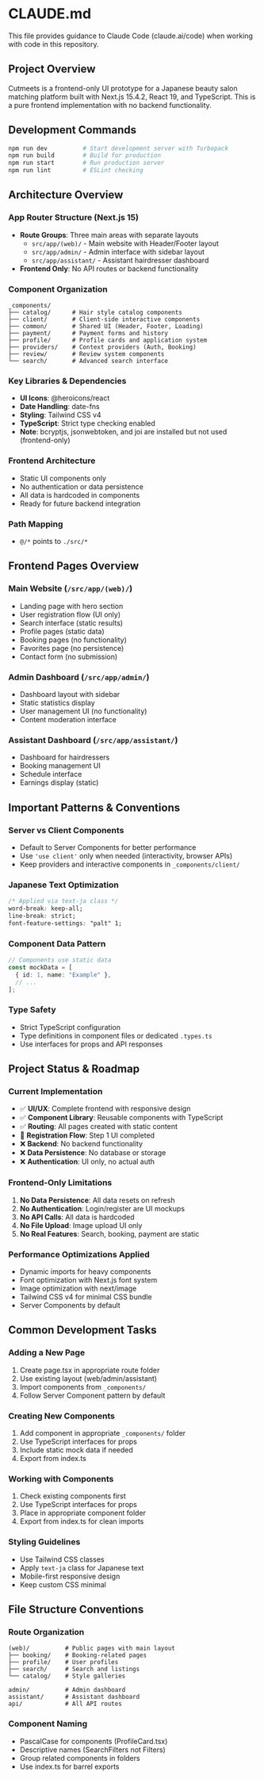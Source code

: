 # CLAUDE.md

This file provides guidance to Claude Code (claude.ai/code) when working with code in this repository.

## Project Overview

Cutmeets is a frontend-only UI prototype for a Japanese beauty salon matching platform built with Next.js 15.4.2, React 19, and TypeScript. This is a pure frontend implementation with no backend functionality.

## Development Commands

```bash
npm run dev          # Start development server with Turbopack
npm run build        # Build for production
npm run start        # Run production server
npm run lint         # ESLint checking
```

## Architecture Overview

### App Router Structure (Next.js 15)
- **Route Groups**: Three main areas with separate layouts
  - `src/app/(web)/` - Main website with Header/Footer layout
  - `src/app/admin/` - Admin interface with sidebar layout
  - `src/app/assistant/` - Assistant hairdresser dashboard
- **Frontend Only**: No API routes or backend functionality

### Component Organization
```
_components/
├── catalog/      # Hair style catalog components
├── client/       # Client-side interactive components
├── common/       # Shared UI (Header, Footer, Loading)
├── payment/      # Payment forms and history
├── profile/      # Profile cards and application system
├── providers/    # Context providers (Auth, Booking)
├── review/       # Review system components
└── search/       # Advanced search interface
```

### Key Libraries & Dependencies
- **UI Icons**: @heroicons/react
- **Date Handling**: date-fns
- **Styling**: Tailwind CSS v4
- **TypeScript**: Strict type checking enabled
- **Note**: bcryptjs, jsonwebtoken, and joi are installed but not used (frontend-only)

### Frontend Architecture
- Static UI components only
- No authentication or data persistence
- All data is hardcoded in components
- Ready for future backend integration

### Path Mapping
- `@/*` points to `./src/*`

## Frontend Pages Overview

### Main Website (`/src/app/(web)/`)
- Landing page with hero section
- User registration flow (UI only)
- Search interface (static results)
- Profile pages (static data)
- Booking pages (no functionality)
- Favorites page (no persistence)
- Contact form (no submission)

### Admin Dashboard (`/src/app/admin/`)
- Dashboard layout with sidebar
- Static statistics display
- User management UI (no functionality)
- Content moderation interface

### Assistant Dashboard (`/src/app/assistant/`)
- Dashboard for hairdressers
- Booking management UI
- Schedule interface
- Earnings display (static)

## Important Patterns & Conventions

### Server vs Client Components
- Default to Server Components for better performance
- Use `'use client'` only when needed (interactivity, browser APIs)
- Keep providers and interactive components in `_components/client/`

### Japanese Text Optimization
```css
/* Applied via text-ja class */
word-break: keep-all;
line-break: strict;
font-feature-settings: "palt" 1;
```

### Component Data Pattern
```typescript
// Components use static data
const mockData = [
  { id: 1, name: "Example" },
  // ...
];
```

### Type Safety
- Strict TypeScript configuration
- Type definitions in component files or dedicated `.types.ts`
- Use interfaces for props and API responses

## Project Status & Roadmap

### Current Implementation
- ✅ **UI/UX**: Complete frontend with responsive design
- ✅ **Component Library**: Reusable components with TypeScript
- ✅ **Routing**: All pages created with static content
- 🔄 **Registration Flow**: Step 1 UI completed
- ❌ **Backend**: No backend functionality
- ❌ **Data Persistence**: No database or storage
- ❌ **Authentication**: UI only, no actual auth

### Frontend-Only Limitations
1. **No Data Persistence**: All data resets on refresh
2. **No Authentication**: Login/register are UI mockups
3. **No API Calls**: All data is hardcoded
4. **No File Upload**: Image upload UI only
5. **No Real Features**: Search, booking, payment are static

### Performance Optimizations Applied
- Dynamic imports for heavy components
- Font optimization with Next.js font system
- Image optimization with next/image
- Tailwind CSS v4 for minimal CSS bundle
- Server Components by default

## Common Development Tasks

### Adding a New Page
1. Create page.tsx in appropriate route folder
2. Use existing layout (web/admin/assistant)
3. Import components from `_components/`
4. Follow Server Component pattern by default

### Creating New Components
1. Add component in appropriate `_components/` folder
2. Use TypeScript interfaces for props
3. Include static mock data if needed
4. Export from index.ts

### Working with Components
1. Check existing components first
2. Use TypeScript interfaces for props
3. Place in appropriate component folder
4. Export from index.ts for clean imports

### Styling Guidelines
- Use Tailwind CSS classes
- Apply `text-ja` class for Japanese text
- Mobile-first responsive design
- Keep custom CSS minimal

## File Structure Conventions

### Route Organization
```
(web)/          # Public pages with main layout
├── booking/    # Booking-related pages
├── profile/    # User profiles
├── search/     # Search and listings
└── catalog/    # Style galleries

admin/          # Admin dashboard
assistant/      # Assistant dashboard
api/            # All API routes
```

### Component Naming
- PascalCase for components (ProfileCard.tsx)
- Descriptive names (SearchFilters not Filters)
- Group related components in folders
- Use index.ts for barrel exports